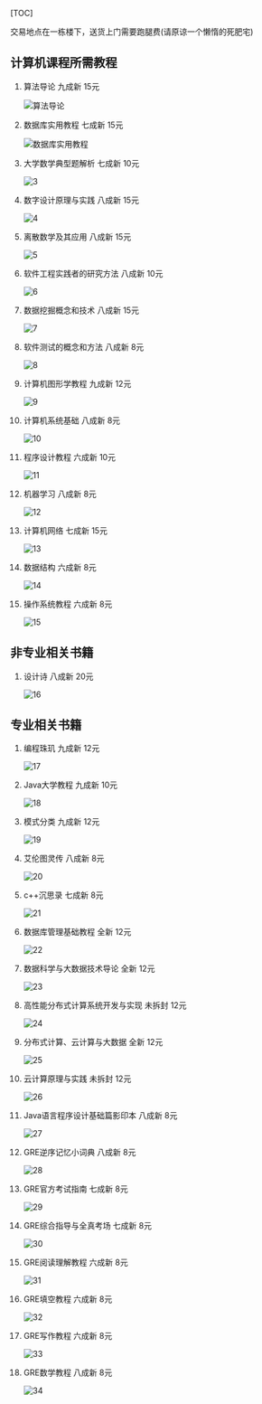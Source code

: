 [TOC]

交易地点在一栋楼下，送货上门需要跑腿费(请原谅一个懒惰的死肥宅)

## 计算机课程所需教程

1. 算法导论  九成新  15元

   ![算法导论](./assets/1.jpg)

2. 数据库实用教程 七成新 15元

   ![数据库实用教程](./assets/2.jpg)

3. 大学数学典型题解析  七成新 10元

   ![3](./assets/3.jpg)

4. 数字设计原理与实践 八成新 15元

   ![4](./assets/4.jpg)

5. 离散数学及其应用	八成新	15元

   ![5](./assets/5.jpg)

6. 软件工程实践者的研究方法	八成新	10元

   ![6](./assets/6.jpg)

7. 数据挖掘概念和技术	八成新	15元

   ![7](./assets/7.jpg)

8. 软件测试的概念和方法	八成新	8元

   ![8](./assets/8.jpg)

9. 计算机图形学教程	九成新	12元

   ![9](./assets/9.jpg)

10. 计算机系统基础	八成新	8元

    ![10](./assets/10.jpg)

11. 程序设计教程	六成新	10元

    ![11](./assets/11.jpg)

12. 机器学习	八成新	8元

    ![12](./assets/12.jpg)

13. 计算机网络	七成新	15元

    ![13](./assets/13.jpg)

14. 数据结构	六成新	8元

    ![14](./assets/14.jpg)

15. 操作系统教程	六成新	8元

    ![15](./assets/15.jpg)



## 非专业相关书籍

1. 设计诗	八成新	20元

   ![16](./assets/16.jpg)



## 专业相关书籍

1. 编程珠玑	九成新	12元

   ![17](./assets/17.jpg)

2. Java大学教程	九成新	10元

   ![18](./assets/18.jpg)

3. 模式分类	九成新	12元

   ![19](./assets/19.jpg)

4. 艾伦图灵传	八成新	8元

   ![20](./assets/20.jpg)

5. c++沉思录	七成新	8元

   ![21](./assets/21.jpg)

6. 数据库管理基础教程	全新	12元

   ![22](./assets/22.jpg)

7. 数据科学与大数据技术导论	全新	12元

   ![23](./assets/23.jpg)

8. 高性能分布式计算系统开发与实现	未拆封	12元

   ![24](./assets/24.jpg)

9. 分布式计算、云计算与大数据	全新	12元

   ![25](./assets/25.jpg)

10. 云计算原理与实践	未拆封	12元

    ![26](./assets/26.jpg)

11. Java语言程序设计基础篇影印本	八成新	8元

    ![27](./assets/27.jpg)

12. GRE逆序记忆小词典	八成新	8元

    ![28](./assets/28.jpg)

13. GRE官方考试指南	七成新	8元

    ![29](./assets/29.jpg)

14. GRE综合指导与全真考场	七成新	8元

    ![30](./assets/30.jpg)

15. GRE阅读理解教程	六成新	8元

    ![31](./assets/31.jpg)

16. GRE填空教程	六成新	8元

    ![32](./assets/32.jpg)

17. GRE写作教程	六成新	8元

    ![33](./assets/33.jpg)

18. GRE数学教程	八成新	8元

    ![34](./assets/34.jpg)




